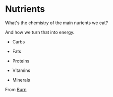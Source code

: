 # Nutrients

What's the chemistry of the main nurients we eat?

And how we turn that into energy. 

- Carbs
- Fats
- Proteins

- Vitamins
- Minerals

From [Burn](https://www.amazon.com/Burn-Research-Really-Calories-Healthy/dp/0525541527)


